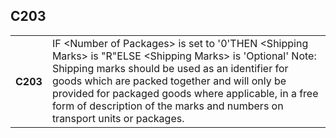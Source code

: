 ## C203
<table>
 <tr>
  <th>
   C203
  </th>
  <td>
   IF &lt;Number of Packages&gt; is set to '0'THEN     &lt;Shipping Marks&gt; is "R"ELSE    &lt;Shipping Marks&gt; is 'Optional' Note: Shipping marks should be used as an identifier for goods which are packed together and will only be provided for packaged goods where applicable, in a free form of description of the marks and numbers on transport units or packages.
  </td>
 </tr>
</table>
